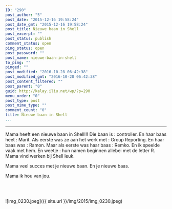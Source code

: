 ```yaml
---
ID: "290"
post_author: "5"
post_date: "2015-12-16 19:58:24"
post_date_gmt: "2015-12-16 19:58:24"
post_title: Nieuwe baan in Shell
post_excerpt: ""
post_status: publish
comment_status: open
ping_status: open
post_password: ""
post_name: nieuwe-baan-in-shell
to_ping: ""
pinged: ""
post_modified: "2016-10-28 06:42:38"
post_modified_gmt: "2016-10-28 06:42:38"
post_content_filtered: ""
post_parent: "0"
guid: http://kalay.iliu.net/wp/?p=290
menu_order: "0"
post_type: post
post_mime_type: ""
comment_count: "0"
title: Nieuwe baan in Shell
...
```

---

Mama heeft een nieuwe baan in Shell!!!
Die baan is : controller.
En haar baas heet : Marit.
Als eerste was ze aan het werk met : Group Reporting.
En haar baas was : Ramon.
Maar als eerste was haar baas : Remko.
En ik speelde vaak met hem.
En weetje : hun namen beginnen allebei met de letter R.
Mama vind werken bij Shell leuk.

Mama veel succes met je nieuwe baan.
En je nieuwe baas.

Mama ik hou van jou.

<br /><br />

![img_0230.jpeg]({{ site.url }}/img/2015/img_0230.jpeg)

